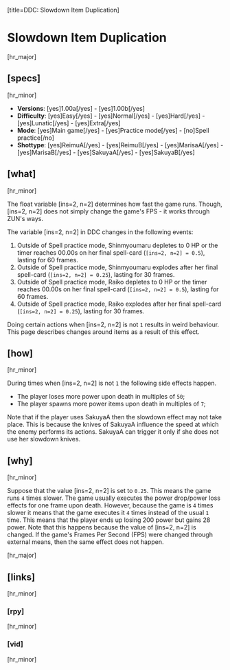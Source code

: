 [title=DDC: Slowdown Item Duplication]
# Slowdown Item Duplication
[hr_major]

## [specs]
[hr_minor]

* **Versions**: [yes]1.00a[/yes] - [yes]1.00b[/yes]
* **Difficulty**: [yes]Easy[/yes] - [yes]Normal[/yes] - [yes]Hard[/yes] - [yes]Lunatic[/yes] - [yes]Extra[/yes]
* **Mode**: [yes]Main game[/yes] -  [yes]Practice mode[/yes] - [no]Spell practice[/no]
* **Shottype**: [yes]ReimuA[/yes] - [yes]ReimuB[/yes] - [yes]MarisaA[/yes] - [yes]MarisaB[/yes] - [yes]SakuyaA[/yes] - [yes]SakuyaB[/yes]

## [what]
[hr_minor]

The float variable [ins=2, n=2] determines how fast the game runs. Though, [ins=2, n=2] does not simply change the game's FPS - it works through ZUN's ways.

The variable [ins=2, n=2] in DDC changes in the following events:
1. Outside of Spell practice mode, Shinmyoumaru depletes to 0 HP or the timer reaches 00.00s on her final spell-card (``[ins=2, n=2] = 0.5``), lasting for 60 frames.
2. Outside of Spell practice mode, Shinmyoumaru explodes after her final spell-card (``[ins=2, n=2] = 0.25``), lasting for 30 frames.
3. Outside of Spell practice mode, Raiko depletes to 0 HP or the timer reaches 00.00s on her final spell-card (``[ins=2, n=2] = 0.5``), lasting for 60 frames.
4. Outside of Spell practice mode, Raiko explodes after her final spell-card (``[ins=2, n=2] = 0.25``), lasting for 30 frames.

Doing certain actions when [ins=2, n=2] is not ``1`` results in weird behaviour. This page describes changes around items as a result of this effect.

## [how]
[hr_minor]

During times when [ins=2, n=2] is not ``1`` the following side effects happen.

+ The player loses more power upon death in multiples of ``50``;
+ The player spawns more power items upon death in multiples of ``7``;

Note that if the player uses SakuyaA then the slowdown effect may not take place. This is because the knives of SakuyaA influence the speed at which the enemy performs its actions. SakuyaA can trigger it only if she does not use her slowdown knives.

## [why]
[hr_minor]

Suppose that the value [ins=2, n=2] is set to ``0.25``. This means the game runs ``4`` times slower. The game usually executes the power drop/power loss effects for one frame upon death. However, because the game is ``4`` times slower it means that the game executes it ``4`` times instead of the usual ``1`` time. This means that the player ends up losing 200 power but gains 28 power. Note that this happens because the value of [ins=2, n=2] is changed. If the game's Frames Per Second (FPS) were changed through external means, then the same effect does not happen.



[hr_major]
## [links]
[hr_minor]
### [rpy]
[hr_minor]
### [vid]
[hr_minor]
